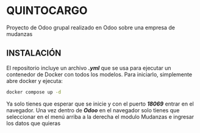 # QUINTOCARGO
Proyecto de Odoo grupal realizado en Odoo sobre una empresa de mudanzas

## INSTALACIÓN
El repositorio incluye un archivo ***.yml*** que se usa para ejecutar un contenedor de Docker con todos los modelos. Para iniciarlo, simplemente abre docker y ejecuta:

```bash
docker compose up -d
```

Ya solo tienes que esperar que se inicie y con el puerto ***18069*** entrar en el navegador. 
Una vez dentro de ***Odoo*** en el navegador solo tienes que seleccionar en el menú arriba a la derecha el modulo Mudanzas e ingresar los datos que quieras